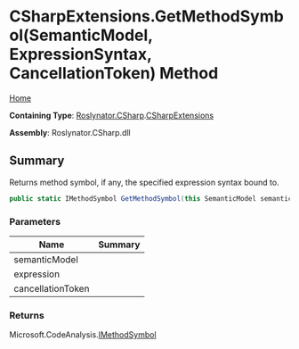 # CSharpExtensions\.GetMethodSymbol\(SemanticModel, ExpressionSyntax, CancellationToken\) Method

[Home](../../../../README.md)

**Containing Type**: [Roslynator.CSharp](../../README.md)\.[CSharpExtensions](../README.md)

**Assembly**: Roslynator\.CSharp\.dll

## Summary

Returns method symbol, if any, the specified expression syntax bound to\.

```csharp
public static IMethodSymbol GetMethodSymbol(this SemanticModel semanticModel, ExpressionSyntax expression, CancellationToken cancellationToken = default(CancellationToken))
```

### Parameters

| Name | Summary |
| ---- | ------- |
| semanticModel | |
| expression | |
| cancellationToken | |

### Returns

Microsoft\.CodeAnalysis\.[IMethodSymbol](https://docs.microsoft.com/en-us/dotnet/api/microsoft.codeanalysis.imethodsymbol)

